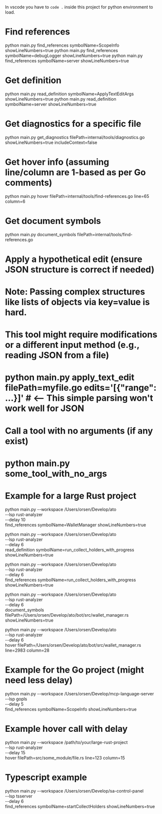 In vscode you have to `code .` inside this project for python environment to load.

# Find references
python main.py find_references symbolName=ScopeInfo showLineNumbers=true
python main.py find_references symbolName=debugLogger showLineNumbers=true
python main.py find_references symbolName=server showLineNumbers=true

# Get definition
python main.py read_definition symbolName=ApplyTextEditArgs showLineNumbers=true
python main.py read_definition symbolName=server showLineNumbers=true

# Get diagnostics for a specific file
python main.py get_diagnostics filePath=internal/tools/diagnostics.go showLineNumbers=true includeContext=false

# Get hover info (assuming line/column are 1-based as per Go comments)
python main.py hover filePath=internal/tools/find-references.go line=65 column=6

# Get document symbols
python main.py document_symbols filePath=internal/tools/find-references.go

# Apply a hypothetical edit (ensure JSON structure is correct if needed)
# Note: Passing complex structures like lists of objects via key=value is hard.
# This tool might require modifications or a different input method (e.g., reading JSON from a file)
# python main.py apply_text_edit filePath=myfile.go edits='[{"range": ...}]' # <-- This simple parsing won't work well for JSON

# Call a tool with no arguments (if any exist)
# python main.py some_tool_with_no_args

# Example for a large Rust project
python main.py --workspace /Users/orsen/Develop/ato \
                  --lsp rust-analyzer \
                  --delay 10 \
                  find_references symbolName=WalletManager showLineNumbers=true

python main.py --workspace /Users/orsen/Develop/ato \
                  --lsp rust-analyzer \
                  --delay 6 \
                  read_definition symbolName=run_collect_holders_with_progress showLineNumbers=true

python main.py --workspace /Users/orsen/Develop/ato \
                  --lsp rust-analyzer \
                  --delay 6 \
                  find_references symbolName=run_collect_holders_with_progress showLineNumbers=true

python main.py --workspace /Users/orsen/Develop/ato \
                  --lsp rust-analyzer \
                  --delay 6 \
                  document_symbols filePath=/Users/orsen/Develop/ato/bot/src/wallet_manager.rs showLineNumbers=true

python main.py --workspace /Users/orsen/Develop/ato \
                  --lsp rust-analyzer \
                  --delay 6 \
                  hover filePath=/Users/orsen/Develop/ato/bot/src/wallet_manager.rs line=2983 column=28


# Example for the Go project (might need less delay)
python main.py --workspace /Users/orsen/Develop/mcp-language-server \
                  --lsp gopls \
                  --delay 5 \
                  find_references symbolName=ScopeInfo showLineNumbers=true

# Example hover call with delay
python main.py --workspace /path/to/your/large-rust-project \
                  --lsp rust-analyzer \
                  --delay 15 \
                  hover filePath=src/some_module/file.rs line=123 column=15

# Typescript example
python main.py --workspace /Users/orsen/Develop/sa-control-panel \
                  --lsp tsserver \
                  --delay 6 \
                  find_references symbolName=startCollectHolders showLineNumbers=true
